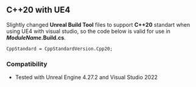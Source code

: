 ## C++20 with UE4

Slightly changed **Unreal Build Tool** files to support **C++20** standart when using UE4 with visual studio, so the code below is valid for use in **_ModuleName_.Build.cs**.
```
CppStandard = CppStandardVersion.Cpp20;
```

### Compatibility
* Tested with Unreal Engine 4.27.2 and Visual Studio 2022
